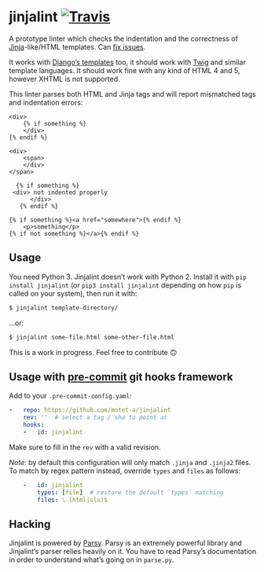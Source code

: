 # jinjalint [![Travis](https://travis-ci.com/thibaudcolas/curlylint.svg?branch=master)](https://travis-ci.com/thibaudcolas/curlylint)

A prototype linter which checks the indentation and the correctness of
[Jinja][jinja]-like/HTML templates. Can [fix issues][django-commit].

It works with [Django’s templates][djangotemplates] too, it should
work with [Twig](https://twig.symfony.com/) and similar template languages.
It should work fine with any kind of HTML 4 and 5, however XHTML is not
supported.

This linter parses both HTML and Jinja tags and will report mismatched
tags and indentation errors:

```html+jinja
<div>
    {% if something %}
    </div>
{% endif %}
```

```html+jinja
<div>
    <span>
    </div>
</span>
```

```html+jinja
  {% if something %}
 <div> not indented properly
      </div>
   {% endif %}
```

```html+jinja
{% if something %}<a href="somewhere">{% endif %}
    <p>something</p>
{% if not something %}</a>{% endif %}
```

## Usage

You need Python 3. Jinjalint doesn’t work with Python 2. Install it with
`pip install jinjalint` (or `pip3 install jinjalint` depending on how `pip` is
called on your system), then run it with:

```sh
$ jinjalint template-directory/
```

…or:

```sh
$ jinjalint some-file.html some-other-file.html
```

This is a work in progress. Feel free to contribute :upside_down_face:


## Usage with [pre-commit](https://pre-commit.com) git hooks framework

Add to your `.pre-commit-config.yaml`:

```yaml
-   repo: https://github.com/motet-a/jinjalint
    rev: ''  # select a tag / sha to point at
    hooks:
    -   id: jinjalint
```

Make sure to fill in the `rev` with a valid revision.

_Note_: by default this configuration will only match `.jinja` and `.jinja2`
files.  To match by regex pattern instead, override `types` and `files` as
follows:

```yaml
    -   id: jinjalint
        types: [file]  # restore the default `types` matching
        files: \.(html|sls)$
```

## Hacking

Jinjalint is powered by [Parsy][parsy]. Parsy is an extremely powerful
library and Jinjalint’s parser relies heavily on it. You have to read
Parsy’s documentation in order to understand what’s going on in
`parse.py`.

[jinja]: http://jinja.pocoo.org/docs/2.9/
[django-commit]: https://github.com/django/djangoproject.com/commit/14a964d626196c857809d9b3b492ff4cfa4b3f40
[djangotemplates]: https://docs.djangoproject.com/en/1.11/ref/templates/language/
[parsy]: https://github.com/python-parsy/parsy
